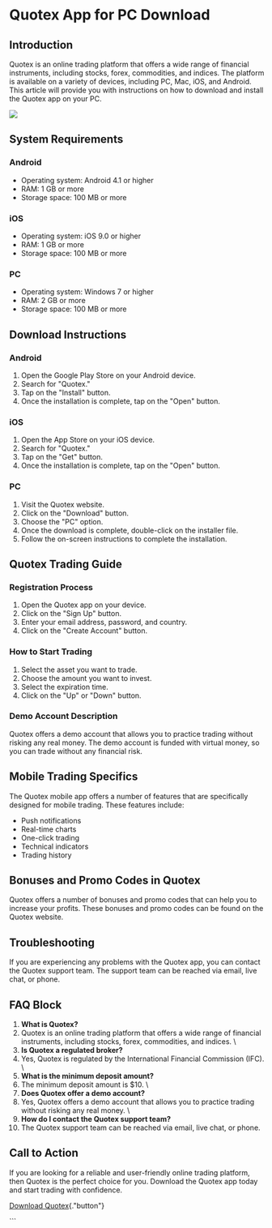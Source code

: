 # Quotex App for PC Download

## Introduction

Quotex is an online trading platform that offers a wide range of
financial instruments, including stocks, forex, commodities, and
indices. The platform is available on a variety of devices, including
PC, Mac, iOS, and Android. This article will provide you with
instructions on how to download and install the Quotex app on your PC.

[![](https://static.quotex.io/files/5_en/300_250.jpg)](https://traff.sbs/brokerqxsignupf)

## System Requirements

### Android

-   Operating system: Android 4.1 or higher
-   RAM: 1 GB or more
-   Storage space: 100 MB or more

### iOS

-   Operating system: iOS 9.0 or higher
-   RAM: 1 GB or more
-   Storage space: 100 MB or more

### PC

-   Operating system: Windows 7 or higher
-   RAM: 2 GB or more
-   Storage space: 100 MB or more

## Download Instructions

### Android

1.  Open the Google Play Store on your Android device.
2.  Search for "Quotex."
3.  Tap on the "Install" button.
4.  Once the installation is complete, tap on the "Open" button.

### iOS

1.  Open the App Store on your iOS device.
2.  Search for "Quotex."
3.  Tap on the "Get" button.
4.  Once the installation is complete, tap on the "Open" button.

### PC

1.  Visit the Quotex website.
2.  Click on the "Download" button.
3.  Choose the "PC" option.
4.  Once the download is complete, double-click on the installer file.
5.  Follow the on-screen instructions to complete the installation.

## Quotex Trading Guide

### Registration Process

1.  Open the Quotex app on your device.
2.  Click on the "Sign Up" button.
3.  Enter your email address, password, and country.
4.  Click on the "Create Account" button.

### How to Start Trading

1.  Select the asset you want to trade.
2.  Choose the amount you want to invest.
3.  Select the expiration time.
4.  Click on the "Up" or "Down" button.

### Demo Account Description

Quotex offers a demo account that allows you to practice trading without
risking any real money. The demo account is funded with virtual money,
so you can trade without any financial risk.

## Mobile Trading Specifics

The Quotex mobile app offers a number of features that are specifically
designed for mobile trading. These features include:

-   Push notifications
-   Real-time charts
-   One-click trading
-   Technical indicators
-   Trading history

## Bonuses and Promo Codes in Quotex

Quotex offers a number of bonuses and promo codes that can help you to
increase your profits. These bonuses and promo codes can be found on the
Quotex website.

## Troubleshooting

If you are experiencing any problems with the Quotex app, you can
contact the Quotex support team. The support team can be reached via
email, live chat, or phone.

## FAQ Block

1.  **What is Quotex?**
2.  Quotex is an online trading platform that offers a wide range of
    financial instruments, including stocks, forex, commodities, and
    indices.
    \
3.  **Is Quotex a regulated broker?**
4.  Yes, Quotex is regulated by the International Financial Commission
    (IFC).
    \
5.  **What is the minimum deposit amount?**
6.  The minimum deposit amount is \$10.
    \
7.  **Does Quotex offer a demo account?**
8.  Yes, Quotex offers a demo account that allows you to practice
    trading without risking any real money.
    \
9.  **How do I contact the Quotex support team?**
10. The Quotex support team can be reached via email, live chat, or
    phone.

## Call to Action

If you are looking for a reliable and user-friendly online trading
platform, then Quotex is the perfect choice for you. Download the Quotex
app today and start trading with confidence.

[Download
Quotex](\%22https://traff.sbs/quotexonelink\%22){."button"}

\`\`\`

